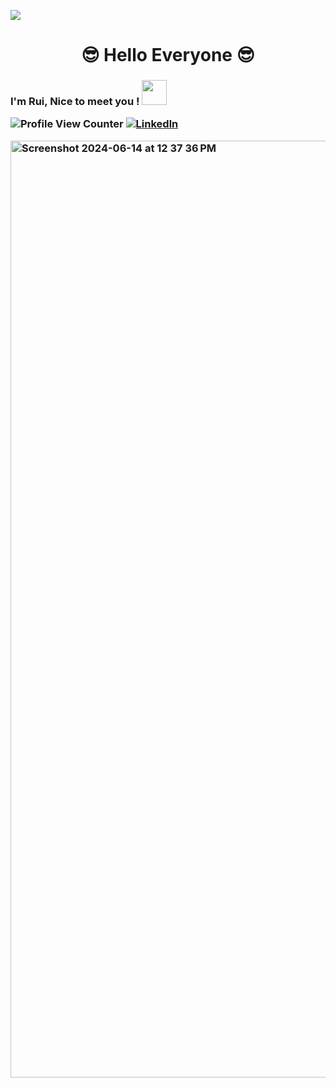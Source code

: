 ![](https://github.com/halfrost/halfrost/blob/master/icons/header_1.png)
<h1 align ='center'> 😎 Hello Everyone 😎
<h3 align ='left' > I'm Rui, Nice to meet you !  <img src="https://media.giphy.com/media/WUlplcMpOCEmTGBtBW/giphy.gif" width="40">


![Profile View Counter](https://komarev.com/ghpvc/?username=loverui129)
[![Linkedln](https://img.shields.io/badge/LinkedIn-0077B5?style=flat-square&logo=linkedin&logoColor=white)](https://www.linkedin.com/in/rui-zhang-962522126/)


<img width="1499" alt="Screenshot 2024-06-14 at 12 37 36 PM" src="https://github.com/loverui129/loverui129/assets/167585985/e8d09fe1-ce5c-4769-b398-d7031de1086f">
